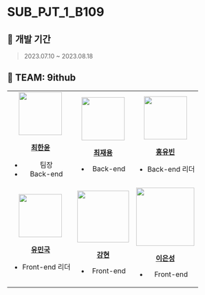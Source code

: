 # SUB_PJT_1_B109


## 📆 개발 기간
> 2023.07.10 ~ 2023.08.18


## 👫 TEAM: 9ithub

<table>
  <tbody>
    <tr>
      <td align="center">
        <a href="https://github.com/chlgksdbs">
          <img src="https://github.com/chlgksdbs/forJ/assets/96401350/f0164a80-4990-4b41-8b96-6ae21a4b5b0f" width="100px;"/>
          <br />
          <p><b>최한윤</b></p>
        </a>
        <ul>
          <li>팀장</li>
          <li>Back-end</li>
        </ul>
      </td>
      <td align="center">
        <a href="https://github.com/sixinchnails">
          <img src="https://github.com/chlgksdbs/forJ/assets/96401350/ce77878d-19b1-48d0-a7dd-b7bc8d8a63e1" width="100px;"/>
          <br />
          <p><b>최재용</b></p>
        </a>
        <ul>
          <li>Back-end</li>
        </ul>
      </td>
      <td align="center">
        <a href="https://github.com/HongYouBin">
          <img src="https://github.com/chlgksdbs/forJ/assets/96401350/ac2e1247-2f67-48c5-a6d1-5c4293305318" width="100px;"/>
          <br />
          <p><b>홍유빈</b></p>
        </a>
        <ul>
          <li>Back-end 리더</li>
        </ul>
      </td>
    </tr>
    <tr>
      <td align="center">
        <a href="https://github.com/acd4548">
          <img src="https://github.com/chlgksdbs/forJ/assets/96401350/5cbf280a-1448-4b8f-b2ff-1cf0b00e7b20" width="100px;"/>
          <br />
          <p><b>유민국</b></p>
        </a>
        <ul>
          <li>Front-end 리더</li>
        </ul>
      </td>
      <td align="center">
        <a href="https://github.com/hyunnn12">
          <img src="https://github.com/chlgksdbs/forJ/assets/96401350/c8d8b028-db2c-43ab-87f4-d4321c0dc7d4" width="120px;"/>
          <br />
          <p><b>강현</b></p>
        </a>
        <ul>
          <li>Front-end</li>
        </ul>
      </td>
      <td align="center">
        <a href="https://github.com/SeongLI">
          <img src="https://avatars.githubusercontent.com/u/110223414?v=4" width="135px;"/>
          <br />
          <p><b>이은성</b></p>
        </a>
        <ul>
          <li>Front-end</li>
        </ul>
      </td>
    </tr>
  </tbody>
</table>
